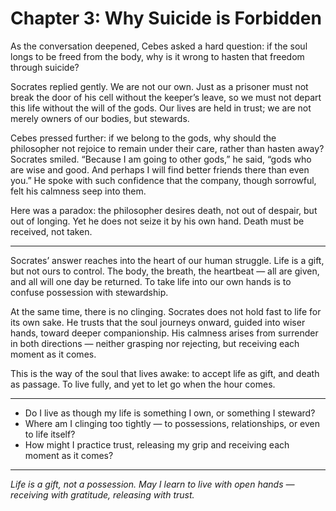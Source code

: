 # Chapter 3: Why Suicide is Forbidden

As the conversation deepened, Cebes asked a hard question: if the soul longs to be freed from the body, why is it wrong to hasten that freedom through suicide?

Socrates replied gently. We are not our own. Just as a prisoner must not break the door of his cell without the keeper’s leave, so we must not depart this life without the will of the gods. Our lives are held in trust; we are not merely owners of our bodies, but stewards.

Cebes pressed further: if we belong to the gods, why should the philosopher not rejoice to remain under their care, rather than hasten away? Socrates smiled. “Because I am going to other gods,” he said, “gods who are wise and good. And perhaps I will find better friends there than even you.” He spoke with such confidence that the company, though sorrowful, felt his calmness seep into them.

Here was a paradox: the philosopher desires death, not out of despair, but out of longing. Yet he does not seize it by his own hand. Death must be received, not taken.

---

Socrates’ answer reaches into the heart of our human struggle. Life is a gift, but not ours to control. The body, the breath, the heartbeat — all are given, and all will one day be returned. To take life into our own hands is to confuse possession with stewardship.

At the same time, there is no clinging. Socrates does not hold fast to life for its own sake. He trusts that the soul journeys onward, guided into wiser hands, toward deeper companionship. His calmness arises from surrender in both directions — neither grasping nor rejecting, but receiving each moment as it comes.

This is the way of the soul that lives awake: to accept life as gift, and death as passage. To live fully, and yet to let go when the hour comes.

---

* Do I live as though my life is something I own, or something I steward?
* Where am I clinging too tightly — to possessions, relationships, or even to life itself?
* How might I practice trust, releasing my grip and receiving each moment as it comes?

---

*Life is a gift, not a possession. May I learn to live with open hands — receiving with gratitude, releasing with trust.*
